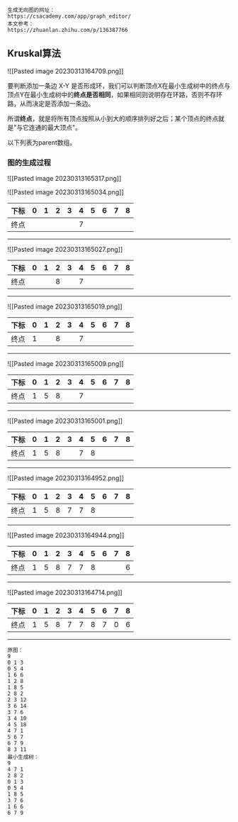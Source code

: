 ```ad-note
生成无向图的网址：
https://csacademy.com/app/graph_editor/
本文参考：
https://zhuanlan.zhihu.com/p/136387766
```

## Kruskal算法

![[Pasted image 20230313164709.png]]

要判断添加一条边 X-Y 是否形成环，我们可以判断顶点X在最小生成树中的终点与顶点Y在最小生成树中的**终点是否相同**，如果相同则说明存在环路，否则不存环路，从而决定是否添加一条边。

所谓**终点**，就是将所有顶点按照从小到大的顺序排列好之后；某个顶点的终点就是"与它连通的最大顶点"。

以下列表为parent数组。

### 图的生成过程

![[Pasted image 20230313165317.png]]

![[Pasted image 20230313165034.png]]

| 下标 | 0   | 1   | 2   | 3   | 4   | 5   | 6   | 7   | 8   |
|:---- |:--- |:--- |:--- |:--- |:--- |:--- |:--- |:--- |:--- |
| 终点 |     |     |     |     |  7   |     |     |     |     |

---

![[Pasted image 20230313165027.png]]

| 下标 | 0   | 1   | 2   | 3   | 4   | 5   | 6   | 7   | 8   |
|:---- |:--- |:--- |:--- |:--- |:--- |:--- |:--- |:--- |:--- |
| 终点 |     |     |  8   |     |  7   |     |     |     |     |

---


![[Pasted image 20230313165019.png]]

| 下标 | 0   | 1   | 2   | 3   | 4   | 5   | 6   | 7   | 8   |
|:---- |:--- |:--- |:--- |:--- |:--- |:--- |:--- |:--- |:--- |
| 终点 | 1   |     | 8   |     | 7   |     |     |     |     |

---

![[Pasted image 20230313165009.png]]

| 下标 | 0   | 1   | 2   | 3   | 4   | 5   | 6   | 7   | 8   |
|:---- |:--- |:--- |:--- |:--- |:--- |:--- |:--- |:--- |:--- |
| 终点 | 1   | 5   | 8   |     | 7   |     |     |     |     |

---

![[Pasted image 20230313165001.png]]

| 下标 | 0   | 1   | 2   | 3   | 4   | 5   | 6   | 7   | 8   |
|:---- |:--- |:--- |:--- |:--- |:--- |:--- |:--- |:--- |:--- |
| 终点 | 1   | 5   | 8   |     | 7   |   8  |     |     |     |

---

![[Pasted image 20230313164952.png]]

| 下标 | 0   | 1   | 2   | 3   | 4   | 5   | 6   | 7   | 8   |
|:---- |:--- |:--- |:--- |:--- |:--- |:--- |:--- |:--- |:--- |
| 终点 | 1   | 5   | 8   |   7  | 7   |   8  |     |     |     |

---

![[Pasted image 20230313164944.png]]

| 下标 | 0   | 1   | 2   | 3   | 4   | 5   | 6   | 7   | 8   |
|:---- |:--- |:--- |:--- |:--- |:--- |:--- |:--- |:--- |:--- |
| 终点 | 1   | 5   | 8   |   7  | 7   |   8  |     |     |  6   |

---

![[Pasted image 20230313164714.png]]

| 下标 | 0   | 1   | 2   | 3   | 4   | 5   | 6   | 7   | 8   |
|:---- |:--- |:--- |:--- |:--- |:--- |:--- |:--- |:--- |:--- |
| 终点 | 1   | 5   | 8   | 7   | 7   | 8   | 7   | 0   | 6   |

---

```
原图：
9
0 1 3
0 5 4
1 6 6
1 2 8
1 8 5
2 8 2
2 3 12
3 6 14
3 7 6
3 4 10
4 5 18
4 7 1
5 6 7
6 7 9
8 3 11
最小生成树：
9
4 7 1
2 8 2
0 1 3
0 5 4
1 8 5
3 7 6
1 6 6
6 7 9
```

